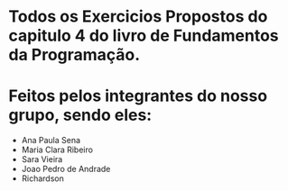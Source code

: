 # Todos os Exercicios Propostos do capitulo 4 do livro de Fundamentos da Programação.
# Feitos pelos integrantes do nosso grupo, sendo eles: 
 - Ana Paula Sena
 - Maria Clara Ribeiro
 - Sara Vieira
 - Joao Pedro de Andrade
 - Richardson
